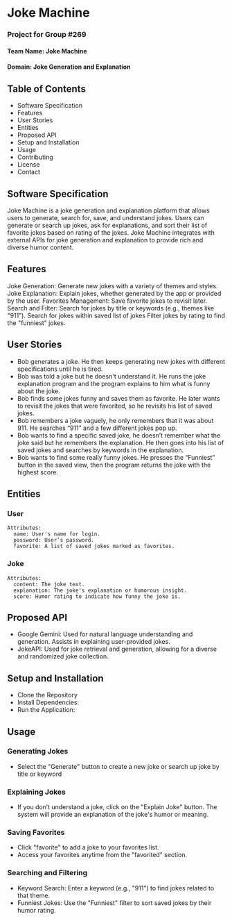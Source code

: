 # Joke Machine

### Project for Group #269
#### Team Name: Joke Machine
#### Domain: Joke Generation and Explanation



## Table of Contents

* Software Specification
* Features 
* User Stories 
* Entities 
* Proposed API 
* Setup and Installation 
* Usage 
* Contributing 
* License 
* Contact

## Software Specification
Joke Machine is a joke generation and explanation platform that allows users to generate, search for, save, and understand jokes. Users can generate or search up jokes, ask for explanations, and sort their list of favorite jokes based on rating of the jokes. Joke Machine integrates with external APIs for joke generation and explanation to provide rich and diverse humor content.

## Features
  Joke Generation: Generate new jokes with a variety of themes and styles.
  Joke Explanation: Explain jokes, whether generated by the app or provided by the user.
  Favorites Management: Save favorite jokes to revisit later.
  Search and Filter:
    Search for jokes by title or keywords (e.g., themes like "911").
    Search for jokes within saved list of jokes
    Filter jokes by rating to find the "funniest" jokes.

## User Stories
* Bob generates a joke. He then keeps generating new jokes with different specifications until he     is tired.
* Bob was told a joke but he doesn't understand it. He runs the joke explanation program and the      program explains to him what is funny about the joke.
* Bob finds some jokes funny and saves them as favorite. He later wants to revisit the jokes that     were favorited, so he revisits his list of saved jokes.
* Bob remembers a joke vaguely, he only remembers that it was about 911. He searches “911”  and a     few different jokes pop up.
* Bob wants to find a specific saved joke, he doesn’t remember what the joke said but he remembers    the explanation. He then goes into his list of saved jokes and searches by keywords in the          explanation.
* Bob wants to find some really funny jokes. He presses the “Funniest” button in the saved view,      then the program returns the joke with the highest score.

## Entities
### User
    Attributes:
      name: User's name for login.
      password: User’s password.
      favorite: A list of saved jokes marked as favorites.
### Joke
    Attributes:
      content: The joke text.
      explanation: The joke's explanation or humorous insight.
      score: Humor rating to indicate how funny the joke is.
    
## Proposed API
* Google Gemini: Used for natural language understanding and generation. Assists in explaining        user-provided jokes.
* JokeAPI: Used for joke retrieval and generation, allowing for a diverse and randomized joke         collection.

## Setup and Installation
* Clone the Repository
* Install Dependencies:
* Run the Application:

## Usage
### Generating Jokes
* Select the "Generate" button to create a new joke or search up joke by title or keyword 
### Explaining Jokes
* If you don’t understand a joke, click on the "Explain Joke" button.
    The system will provide an explanation of the joke's humor or meaning.
### Saving Favorites
* Click "favorite" to add a joke to your favorites list.
* Access your favorites anytime from the "favorited" section.
### Searching and Filtering
* Keyword Search: Enter a keyword (e.g., "911") to find jokes related to that theme.
* Funniest Jokes: Use the "Funniest" filter to sort saved jokes by their humor rating.
